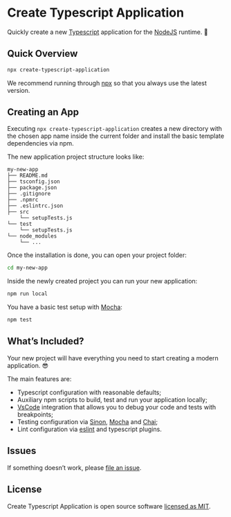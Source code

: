 # Create Typescript Application

Quickly create a new [Typescript][1] application for the [NodeJS][2] runtime. :rocket:

## Quick Overview

```sh
npx create-typescript-application
```

We recommend running through [npx][8] so that you always use the latest version.

## Creating an App

Executing `npx create-typescript-application` creates a new directory with the chosen app name inside the current folder and install the basic template dependencies via npm. 

The new application project structure looks like:

```
my-new-app
├── README.md
├── tsconfig.json
├── package.json
├── .gitignore
├── .npmrc
├── .eslintrc.json
├── src
    └── setupTests.js
└── test
    └── setupTests.js
└── node_modules
    └── ...
```

Once the installation is done, you can open your project folder:

```sh
cd my-new-app
```

Inside the newly created project you can run your new application:

```sh
npm run local
```

You have a basic test setup with [Mocha][3]:

```sh
npm test
```

## What’s Included?

Your new project will have everything you need to start creating a modern application. :sunglasses:

The main features are:

- Typescript configuration with reasonable defaults;
- Auxiliary npm scripts to build, test and run your application locally;
- [VsCode][4] integration that allows you to debug your code and tests with breakpoints;
- Testing configuration via [Sinon][7], [Mocha][3] and [Chai][6];
- Lint configuration via [eslint][5] and typescript plugins.

## Issues

If something doesn’t work, please [file an issue][9].<br>

## License

Create Typescript Application is open source software [licensed as MIT][10].

[1]: https://www.typescriptlang.org/
[2]: https://nodejs.org/en/
[3]: https://mochajs.org/
[4]: https://code.visualstudio.com/
[5]: https://eslint.org/
[6]: https://www.chaijs.com/
[7]: https://sinonjs.org/
[8]: https://www.npmjs.com/package/npx
[9]: https://github.com/allisonmachado/create-typescript-application/issues/new
[10]: https://github.com/allisonmachado/create-typescript-application/blob/main/LICENSE
